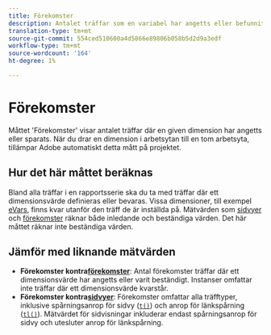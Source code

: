 ```yaml
---
title: Förekomster
description: Antalet träffar som en variabel har angetts eller befunnits vara.
translation-type: tm+mt
source-git-commit: 554ced510600a4d5866e89806b058b5d2d9a3edf
workflow-type: tm+mt
source-wordcount: '164'
ht-degree: 1%

---
```



# Förekomster

Måttet &#39;Förekomster&#39; visar antalet träffar där en given dimension har angetts eller sparats. När du drar en dimension i arbetsytan till en tom arbetsyta, tillämpar Adobe automatiskt detta mått på projektet.

## Hur det här måttet beräknas

Bland alla träffar i en rapportsserie ska du ta med träffar där ett dimensionsvärde definieras eller bevaras. Vissa dimensioner, till exempel [eVars](../dimensions/evar.md), finns kvar utanför den träff de är inställda på. Mätvärden som [sidvyer](page-views.md) och [förekomster](occurrences.md) räknar både inledande och beständiga värden. Det här måttet räknar inte beständiga värden.

## Jämför med liknande mätvärden

* **Förekomster kontra[förekomster](instances.md)**: Antal förekomster träffar där ett dimensionsvärde har angetts eller varit beständigt. Instanser omfattar inte träffar där ett dimensionsvärde kvarstår.
* **Förekomster kontra[sidvyer](page-views.md)**: Förekomster omfattar alla träfftyper, inklusive spårningsanrop för sidvy ([`t()`](/help/implement/vars/functions/t-method.md)) och anrop för länkspårning ([`tl()`](/help/implement/vars/functions/tl-method.md)). Mätvärdet för sidvisningar inkluderar endast spårningsanrop för sidvy och utesluter anrop för länkspårning.
